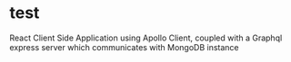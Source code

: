 # test
React Client Side Application using Apollo Client, coupled with a Graphql express server which communicates with MongoDB instance
